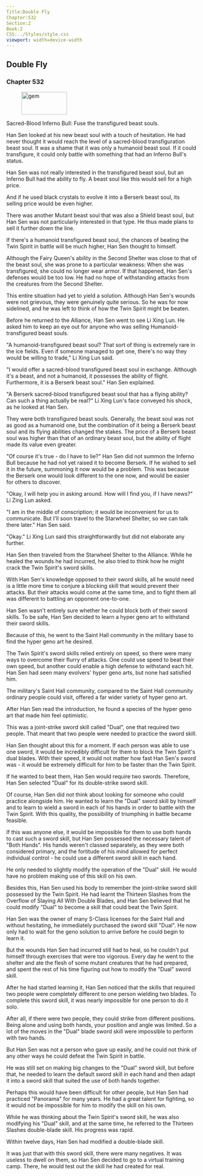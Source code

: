```yaml
---
Title:Double Fly 
Chapter:532 
Section:2 
Book:2 
CSS:../Styles/style.css 
viewport: width=device-width
---
```

  
## Double Fly
### Chapter 532
  
<figure>
	<img src="../Images/gem.gif" alt="gem" id="gem" width="120" height="60" />
</figure>
  

  
Sacred-Blood Inferno Bull: Fuse the transfigured beast souls.

Han Sen looked at his new beast soul with a touch of hesitation. He had never thought it would reach the level of a sacred-blood transfiguration beast soul. It was a shame that it was only a humanoid beast soul. If it could transfigure, it could only battle with something that had an Inferno Bull's status.

Han Sen was not really interested in the transfigured beast soul, but an Inferno Bull had the ability to fly. A beast soul like this would sell for a high price.

And if he used black crystals to evolve it into a Berserk beast soul, its selling price would be even higher.

There was another Mutant beast soul that was also a Shield beast soul, but Han Sen was not particularly interested in that type. He thus made plans to sell it further down the line.

If there's a humanoid transfigured beast soul, the chances of beating the Twin Spirit in battle will be much higher, Han Sen thought to himself.

Although the Fairy Queen's ability in the Second Shelter was close to that of the beast soul, she was prone to a particular weakness: When she was transfigured, she could no longer wear armor. If that happened, Han Sen's defenses would be too low. He had no hope of withstanding attacks from the creatures from the Second Shelter.

This entire situation had yet to yield a solution. Although Han Sen's wounds were not grievous, they were genuinely quite serious. So he was for now sidelined, and he was left to think of how the Twin Spirit might be beaten.

Before he returned to the Alliance, Han Sen went to see Li Xing Lun. He asked him to keep an eye out for anyone who was selling Humanoid-transfigured beast souls.

"A humanoid-transfigured beast soul? That sort of thing is extremely rare in the ice fields. Even if someone managed to get one, there's no way they would be willing to trade," Li Xing Lun said.

"I would offer a sacred-blood transfigured beast soul in exchange. Although it's a beast, and not a humanoid, it possesses the ability of flight. Furthermore, it is a Berserk beast soul." Han Sen explained.

"A Berserk sacred-blood transfigured beast soul that has a flying ability? Can such a thing actually be real?" Li Xing Lun's face conveyed his shock, as he looked at Han Sen.

They were both transfigured beast souls. Generally, the beast soul was not as good as a humanoid one, but the combination of it being a Berserk beast soul and its flying abilities changed the stakes. The price of a Berserk beast soul was higher than that of an ordinary beast soul, but the ability of flight made its value even greater.

"Of course it's true - do I have to lie?" Han Sen did not summon the Inferno Bull because he had not yet raised it to become Berserk. If he wished to sell it in the future, summoning it now would be a problem. This was because the Berserk one would look different to the one now, and would be easier for others to discover.

"Okay, I will help you in asking around. How will I find you, if I have news?" Li Zing Lun asked.

"I am in the middle of conscription; it would be inconvenient for us to communicate. But I'll soon travel to the Starwheel Shelter, so we can talk there later." Han Sen said.

"Okay." Li Xing Lun said this straightforwardly but did not elaborate any further.

Han Sen then traveled from the Starwheel Shelter to the Alliance. While he healed the wounds he had incurred, he also tried to think how he might crack the Twin Spirit's sword skills.

With Han Sen's knowledge opposed to their sword skills, all he would need is a little more time to conjure a blocking skill that would prevent their attacks. But their attacks would come at the same time, and to fight them all was different to battling an opponent one-to-one.

Han Sen wasn't entirely sure whether he could block both of their sword skills. To be safe, Han Sen decided to learn a hyper geno art to withstand their sword skills.

Because of this, he went to the Saint Hall community in the military base to find the hyper geno art he desired.

The Twin Spirit's sword skills relied entirely on speed, so there were many ways to overcome their flurry of attacks. One could use speed to beat their own speed, but another could enable a high defense to withstand each hit. Han Sen had seen many evolvers' hyper geno arts, but none had satisfied him.

The military's Saint Hall community, compared to the Saint Hall community ordinary people could visit, offered a far wider variety of hyper geno art.

After Han Sen read the introduction, he found a species of the hyper geno art that made him feel optimistic.

This was a joint-strike sword skill called "Dual", one that required two people. That meant that two people were needed to practice the sword skill.

Han Sen thought about this for a moment. If each person was able to use one sword, it would be incredibly difficult for them to block the Twin Spirit's dual blades. With their speed, it would not matter how fast Han Sen's sword was - it would be extremely difficult for him to be faster than the Twin Spirit.

If he wanted to beat them, Han Sen would require two swords. Therefore, Han Sen selected "Dual" for its double-strike sword skill.

Of course, Han Sen did not think about looking for someone who could practice alongside him. He wanted to learn the "Dual" sword skill by himself and to learn to wield a sword in each of his hands in order to battle with the Twin Spirit. With this quality, the possibility of triumphing in battle became feasible.

If this was anyone else, it would be impossible for them to use both hands to cast such a sword skill, but Han Sen possessed the necessary talent of "Both Hands". His hands weren't classed separately, as they were both considered primary, and the fortitude of his mind allowed for perfect individual control - he could use a different sword skill in each hand.

He only needed to slightly modify the operation of the "Dual" skill. He would have no problem making use of this skill on his own.

Besides this, Han Sen used his body to remember the joint-strike sword skill possessed by the Twin Spirit. He had learnt the Thirteen Slashes from the Overflow of Slaying All With Double Blades, and Han Sen believed that he could modify "Dual" to become a skill that could beat the Twin Spirit.

Han Sen was the owner of many S-Class licenses for the Saint Hall and without hesitating, he immediately purchased the sword skill "Dual". He now only had to wait for the geno solution to arrive before he could begin to learn it.

But the wounds Han Sen had incurred still had to heal, so he couldn't put himself through exercises that were too vigorous. Every day he went to the shelter and ate the flesh of some mutant creatures that he had prepared, and spent the rest of his time figuring out how to modify the "Dual" sword skill.

After he had started learning it, Han Sen noticed that the skills that required two people were completely different to one person wielding two blades. To complete this sword skill, it was nearly impossible for one person to do it solo.

After all, if there were two people, they could strike from different positions. Being alone and using both hands, your position and angle was limited. So a lot of the moves in the "Dual" blade sword skill were impossible to perform with two hands.

But Han Sen was not a person who gave up easily, and he could not think of any other ways he could defeat the Twin Spirit in battle.

He was still set on making big changes to the "Dual" sword skill, but before that, he needed to learn the default sword skill in each hand and then adapt it into a sword skill that suited the use of both hands together.

Perhaps this would have been difficult for other people, but Han Sen had practiced "Panorama" for many years. He had a great talent for fighting, so it would not be impossible for him to modify the skill on his own.

While he was thinking about the Twin Spirit's sword skill, he was also modifying his "Dual" skill, and at the same time, he referred to the Thirteen Slashes double-blade skill. His progress was rapid.

Within twelve days, Han Sen had modified a double-blade skill.

It was just that with this sword skill, there were many negatives. It was useless to dwell on them, so Han Sen decided to go to a virtual training camp. There, he would test out the skill he had created for real.